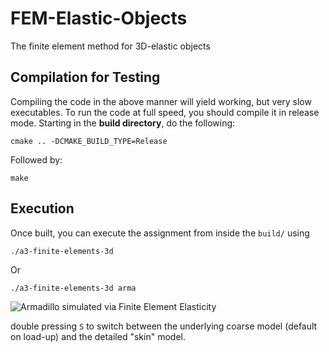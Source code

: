 # FEM-Elastic-Objects
The finite element method for 3D-elastic objects 

## Compilation for Testing

Compiling the code in the above manner will yield working, but very slow executables. To run the code at full speed, you should compile it in release mode. Starting in the **build directory**, do the following:

    cmake .. -DCMAKE_BUILD_TYPE=Release
    
Followed by:

    make 


## Execution

Once built, you can execute the assignment from inside the `build/` using 

    ./a3-finite-elements-3d
 
Or 

    ./a3-finite-elements-3d arma

![Armadillo simulated via Finite Element Elasticity](img/arma.gif)

double pressing `S` to switch between the underlying coarse model (default on load-up) and the detailed "skin" model.
